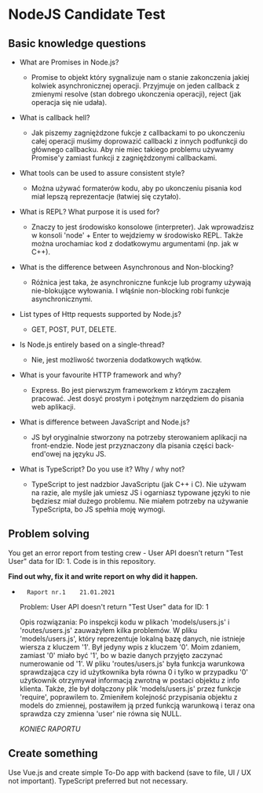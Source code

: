# NodeJS Candidate Test

## Basic knowledge questions

- What are Promises in Node.js?
    - Promise to objekt który sygnalizuje nam o stanie zakonczenia jakiej kolwiek asynchronicznej operacji. Przyjmuje on jeden callback z zmienymi resolve (stan dobrego ukonczenia operacji), reject (jak operacja się nie udała).

- What is callback hell?
    - Jak piszemy zagniężdzone fukcje z callbackami to po ukonczeniu całej operacji muśimy doprowazić callbacki z innych podfunkcji do głównego callbacku. Aby nie miec takiego problemu używamy Promise'y zamiast funkcji z zagniężdzonymi callbackami.

- What tools can be used to assure consistent style?
    - Można używać formaterów kodu, aby po ukonczeniu pisania kod miał lepszą reprezentacje (łatwiej się czytało).

- What is REPL? What purpose it is used for?
    - Znaczy to jest środowisko konsolowe (interpreter). Jak wprowadzisz w konsoli 'node' + Enter to wejdziemy w środowisko REPL. Także można urochamiac kod z dodatkowymu argumentami (np. jak w C++).

- What is the difference between Asynchronous and Non-blocking?
    - Różnica jest taka, że asynchroniczne funkcje lub programy używają nie-blokujące wyłowania. I włąśnie non-blocking robi funkcje asynchronicznymi.

- List types of Http requests supported by Node.js?
    - GET, POST, PUT, DELETE.

- Is Node.js entirely based on a single-thread?
    - Nie, jest możliwość tworzenia dodatkowych wątków.

- What is your favourite HTTP framework and why?
    - Express. Bo jest pierwszym frameworkem z którym zacząłem pracować. Jest dosyć prostym i potężnym narzędziem do pisania web aplikacji.

- What is difference between JavaScript and Node.js?
    - JS był oryginalnie stworzony na potrzeby sterowaniem aplikacji na front-endzie. Node jest przyznaczony dla pisania części back-end'owej na języku JS.

- What is TypeScript? Do you use it? Why / why not?
    - TypeScript to jest nadzbior JavaScriptu (jak C++ i C). Nie używam na razie, ale myśle jak umiesz JS i ogarniasz typowane języki to nie będziesz miał dużego problemu. Nie miałem potrzeby na używanie TypeScripta, bo JS spełnia moję wymogi.

## Problem solving

You get an error report from testing crew - User API doesn't return "Test User" data for ID: 1.
Code is in this repository.

**Find out why, fix it and write report on why did it happen.**

-       Raport nr.1    21.01.2021

    Problem: User API doesn't return "Test User" data for ID: 1
    
    Opis rozwiązania: Po inspekcji kodu w plikach 'models/users.js' i 'routes/users.js' zauważyłem kilka problemów. W pliku 'models/users.js', który reprezentuje lokalną bazę danych, nie istnieje wiersza z kluczem '1'. Był jedyny wpis z kluczem '0'. Moim zdaniem, zamiast '0' miało być '1', bo w bazie danych przyjęto zaczynać numerowanie od '1'. W pliku 'routes/users.js' była funkcja warunkowa sprawdzająca czy id użytkownika była równa 0 i tylko w przypadku '0' użytkownik otrzymywał informacją zwrotną w postaci objektu z info klienta. Także, żle był dołączony plik 'models/users.js' przez funkcje 'require', poprawilem to. Zmieniłem kolejność przypisania objektu z models do zmiennej, postawiłem ją przed funkcją warunkową i teraz ona sprawdza czy zmienna 'user' nie równa się NULL.

    *KONIEC RAPORTU*


## Create something

Use Vue.js and create simple To-Do app with backend (save to file, UI / UX not important).  TypeScript preferred but not necessary.
